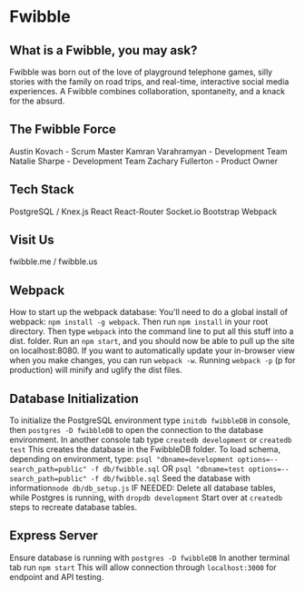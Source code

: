 # Fwibble

## What is a Fwibble, you may ask?

Fwibble was born out of the love of playground telephone games, silly stories with the family on road trips, and real-time, interactive social media experiences. A Fwibble combines collaboration, spontaneity, and a knack for the absurd.  

## The Fwibble Force

Austin Kovach - Scrum Master
Kamran Varahramyan - Development Team 
Natalie Sharpe - Development Team
Zachary Fullerton - Product Owner

## Tech Stack

PostgreSQL / Knex.js
React
React-Router
Socket.io
Bootstrap
Webpack

## Visit Us

fwibble.me / fwibble.us

## Webpack

How to start up the webpack database:
You'll need to do a global install of webpack: `npm install -g webpack`.
Then run `npm install` in your root directory.
Then type `webpack` into the command line to put all this stuff into a dist. folder.
Run an `npm start`, and you should now be able to pull up the site on localhost:8080.
If you want to automatically update your in-browser view when you make changes, you can run `webpack -w`.
Running `webpack -p` (p for production) will minify and uglify the dist files.

## Database Initialization

To initialize the PostgreSQL environment type `initdb fwibbleDB` in console, then 
`postgres -D fwibbleDB` to open the connection to the database environment.
In another console tab type `createdb development` or `createdb test` 
This creates the database in the FwibbleDB folder.
To load schema, depending on environment, type:
  `psql "dbname=development options=--search_path=public" -f db/fwibble.sql`
OR
  `psql "dbname=test options=--search_path=public" -f db/fwibble.sql`
Seed the database with information`node db/db_setup.js`
IF NEEDED:
   Delete all database tables, while Postgres is running, with `dropdb development`
   Start over at `createdb` steps to recreate database tables.

## Express Server 

Ensure database is running with `postgres -D fwibbleDB`
In another terminal tab run `npm start`
This will allow connection through `localhost:3000` for endpoint and API testing.
